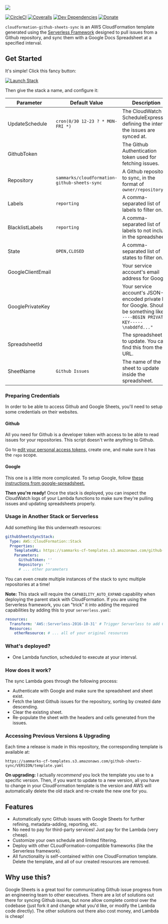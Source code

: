 ![][header-image]

[![CircleCI](https://img.shields.io/circleci/build/github/sammarks/cloudformation-github-sheets-sync/master)](https://circleci.com/gh/sammarks/cloudformation-github-sheets-sync)
[![Coveralls](https://img.shields.io/coveralls/sammarks/cloudformation-github-sheets-sync.svg)](https://coveralls.io/github/sammarks/cloudformation-github-sheets-sync)
[![Dev Dependencies](https://david-dm.org/sammarks/cloudformation-github-sheets-sync/dev-status.svg)](https://david-dm.org/sammarks/cloudformation-github-sheets-sync?type=dev)
[![Donate](https://img.shields.io/badge/donate-paypal-blue.svg)](https://paypal.me/sammarks15)

`cloudformation-github-sheets-sync` is an AWS CloudFormation template generated using the
[Serverless Framework](https://serverless.com) designed to pull issues from a Github
repository, and sync them with a Google Docs Spreadsheet at a specified interval.

## Get Started

It's simple! Click this fancy button:

[![Launch Stack](https://s3.amazonaws.com/cloudformation-examples/cloudformation-launch-stack.png)](https://console.aws.amazon.com/cloudformation/home?region=us-east-1#/stacks/new?stackName=github-sheets-sync&templateURL=https://sammarks-cf-templates.s3.amazonaws.com/github-sheets-sync/template.yaml)

Then give the stack a name, and configure it:

| Parameter | Default Value | Description |
| --- | --- | --- |
| UpdateSchedule | `cron(0/30 12-23 ? * MON-FRI *)` | The CloudWatch ScheduleExpression defining the interval the issues are synced at. |
| GithubToken | | The Github Authentication token used for fetching issues. |
| Repository | `sammarks/cloudformation-github-sheets-sync` | A Github repository to sync, in the format of `owner/repository` |
| Labels | `reporting` | A comma-separated list of labels to filter on. |
| BlacklistLabels | `reporting` | A comma-separated list of labels to not include in the spreadsheet. |
| State | `OPEN,CLOSED` | A comma-separated list of states to filter on. |
| GoogleClientEmail | | Your service account's email address for Google. |
| GooglePrivateKey | | Your service account's JSON-encoded private key for Google. Should be something like `"-----BEGIN PRIVATE KEY-----\nabddfd..."` |
| SpreadsheetId | | The spreadsheet ID to update. You can find this from the URL. |
| SheetName | `Github Issues` | The name of the sheet to update inside the spreadsheet. |

### Preparing Credentials

In order to be able to access Github and Google Sheets, you'll need to setup some credentials on their websites.

#### Github

All you need for Github is a developer token with access to be able to read issues for your repositories. This script doesn't write anything to Github.

Go to [edit your personal access tokens,](https://github.com/settings/tokens) create one, and make sure it has the `repo` scope.

#### Google

This one is a little more complicated. To setup Google, follow [these instructions from google-spreadsheet.](https://github.com/theoephraim/node-google-spreadsheet#service-account-recommended-method)

**Then you're ready!** Once the stack is deployed, you can inspect the CloudWatch logs of your Lambda functions to make sure they're pulling issues and updating spreadsheets properly.

### Usage in Another Stack or Serverless

Add something like this underneath resources:

```yaml
githubSheetsSyncStack:
  Type: AWS::CloudFormation::Stack
  Properties:
    TemplateURL: https://sammarks-cf-templates.s3.amazonaws.com/github-sheets-sync/VERSION/template.yaml
    Parameters:
      GithubToken: ''
      Repository: ''
      # ... other parameters
```

You can even create multiple instances of the stack to sync multiple repositories at a time!

**Note:** This stack will require the `CAPABILITY_AUTO_EXPAND` capability when deploying
the parent stack with CloudFormation. If you are using the Serverless framework, you can
"trick" it into adding the required capabilities by adding this to your `serverless.yaml`:

```yaml
resources:
  Transform: 'AWS::Serverless-2016-10-31' # Trigger Serverless to add CAPABILITY_AUTO_EXPAND
  Resources:
    otherResource: # ... all of your original resources
```

### What's deployed?

- One Lambda function, scheduled to execute at your interval.

### How does it work?

The sync Lambda goes through the following process:

- Authenticate with Google and make sure the spreadsheet and sheet exist.
- Fetch the latest Github issues for the repository, sorting by created date descending.
- Clear the existing sheet.
- Re-populate the sheet with the headers and cells generated from the issues.

### Accessing Previous Versions & Upgrading

Each time a release is made in this repository, the corresponding template is available at:

```
https://sammarks-cf-templates.s3.amazonaws.com/github-sheets-sync/VERSION/template.yaml
```

**On upgrading:** I actually _recommend_ you lock the template you use to a specific version. Then, if you want to update to a new version, all you have to change in your CloudFormation template is the version and AWS will automatically delete the old stack and re-create the new one for you.

## Features

- Automatically sync Github issues with Google Sheets for further refining, metadata-adding, reporting, etc.
- No need to pay for third-party services! Just pay for the Lambda (very cheap).
- Customize your own schedule and limited filtering.
- Deploy with other CLoudFormation-compatible frameworks (like the Serverless framework).
- All functionality is self-contained within one CloudFormation template. Delete the template, and all of our created resources are removed.

## Why use this?

Google Sheets is a great tool for communicating Github issue progress from an engineering team to other executives. There are a lot of solutions out there for syncing Github issues, but none allow complete control over the codebase (just fork it and change what you'd like, or modify the Lambda code directly). The other solutions out there also cost money, and Lambda is cheap!

[header-image]: https://raw.githubusercontent.com/sammarks/art/master/cloudformation-github-sheets-sync/header.jpg
